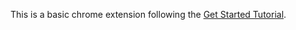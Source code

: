 This is a basic chrome extension following the [Get Started Tutorial](https://developer.chrome.com/extensions/getstarted).
